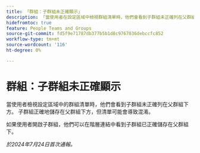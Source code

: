 ```yaml
---
title: 「群組：子群組未正確顯示」
description: 「當使用者在設定區域中檢視群組清單時，他們會看到子群組未正確列在父群組下方。 子群組正確地儲存在父群組下方，但清單可能會導致混淆。」
hidefromtoc: true
feature: People Teams and Groups
source-git-commit: fd5f9e71787db377b5b1d8c9767036debccfc852
workflow-type: tm+mt
source-wordcount: '116'
ht-degree: 0%

---
```



# 群組：子群組未正確顯示

當使用者檢視設定區域中的群組清單時，他們會看到子群組未正確列在父群組下方。 子群組正確地儲存在父群組下方，但清單可能會導致混淆。

如果使用者開啟子群組，他們可以在階層連結中看到子群組已正確儲存在父群組下。

_於2024年7月24日首次通報。_
